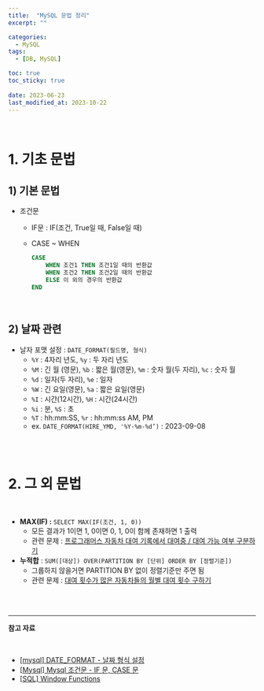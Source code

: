 ```yaml
---
title:  "MySQL 문법 정리"
excerpt: ""

categories:
  - MySQL
tags:
  - [DB, MySQL]

toc: true
toc_sticky: true
 
date: 2023-06-23
last_modified_at: 2023-10-22
---
```


<br>

# **1. 기초 문법**

## **1) 기본 문법**

- 조건문
    - IF문 : IF(조건, True일 때, False일 때)
    - CASE ~ WHEN
        
        ```sql
        CASE
        	WHEN 조건1 THEN 조건1일 때의 반환값
        	WHEN 조건2 THEN 조건2일 때의 반환값
        	ELSE 이 외의 경우의 반환값
        END
        ```

<br> 

## **2) 날짜 관련**

- 날자 포맷 설정 : `DATE_FORMAT(필드명, 형식)`
    - `%Y` : 4자리 년도, `%y` : 두 자리 년도
    - `%M` : 긴 월 (영문), `%b` : 짧은 월(영문), `%m` : 숫자 월(두 자리), `%c` : 숫자 월
    - `%d` : 일자(두 자리), `%e` : 일자
    - `%W` : 긴 요일(영문), `%a` : 짧은 요일(영문)
    - `%I` : 시간(12시간), `%H` : 시간(24시간)
    - `%i` : 분, `%S` : 초
    - `%T` : hh:mm:SS, `%r` : hh:mm:ss AM, PM
    - ex. `DATE_FORMAT(HIRE_YMD, '%Y-%m-%d’)` : 2023-09-08

<br>
<br>

# **2. 그 외 문법**

<br>

- **MAX(IF) :** `SELECT MAX(IF(조건, 1, 0))`
    - 모든 결과가 1이면 1, 0이면 0, 1, 0이 함께 존재하면 1 출력
    - 관련 문제 : [프로그래머스 자동차 대여 기록에서 대여중 / 대여 가능 여부 구분하기](https://school.programmers.co.kr/learn/courses/30/lessons/157340)
- **누적합** : `SUM([대상]) OVER(PARTITION BY [단위] ORDER BY [정렬기준])`
    - 그룹하지 않을거면 PARTITION BY 없이 정렬기준만 주면 됨
    - 관련 문제 : [대여 횟수가 많은 자동차들의 월별 대여 횟수 구하기](https://school.programmers.co.kr/learn/courses/30/lessons/151139)

<br>
<br>

---

**참고 자료**

<br>

- [[mysql] DATE_FORMAT - 날짜 형식 설정](https://devjhs.tistory.com/89)
- [[Mysql] Mysql 조건문 - IF 문, CASE 문](https://redcow77.tistory.com/260)
- [[SQL] Window Functions](https://velog.io/@12aeun/SQL-Window-Functions)

<br>
